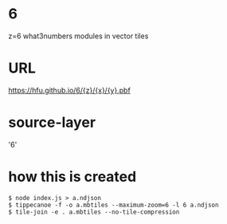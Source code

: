 # 6
z=6 what3numbers modules in vector tiles

# URL
https://hfu.github.io/6/{z}/{x}/{y}.pbf

# source-layer
'6'

# how this is created
```console
$ node index.js > a.ndjson
$ tippecanoe -f -o a.mbtiles --maximum-zoom=6 -l 6 a.ndjson
$ tile-join -e . a.mbtiles --no-tile-compression
```
